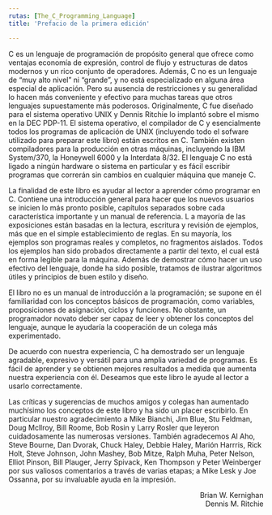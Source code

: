 ```yaml
---
rutas: [The_C_Programming_Language]
title: 'Prefacio de la primera edición'

---
```


C es un lenguaje de programación de propósito general que ofrece como ventajas economía de expresión, control de flujo y estructuras de datos modernos y un rico conjunto de operadores. Además, C no es un lenguaje de “muy alto nivel” ni “grande”, y no está especializado en alguna área especial de aplicación. Pero su ausencia de restricciones y su generalidad lo hacen más conveniente y efectivo para muchas tareas que otros lenguajes supuestamente más poderosos. Originalmente, C fue diseñado para el sistema operativo UNIX y Dennis Ritchie lo implantó sobre el mismo en la DEC PDP-11. El sistema operativo, el compilador de C y esencialmente todos los programas de aplicación de UNIX (incluyendo todo el sofware utilizado para preparar este libro) están escritos en C. También existen compiladores para la producción en otras máquinas, incluyendo la IBM System/370, la Honeywell 6000 y la Interdata 8/32. El lenguaje C no está ligado a ningún hardware o sistema en particular y es fácil escribir programas que correrán sin cambios en cualquier máquina que maneje C.

La finalidad de este libro es ayudar al lector a aprender cómo programar en C. Contiene una introducción general para hacer que los nuevos usuarios se inicien lo más pronto posible, capítulos separados sobre cada característica importante y un manual de referencia. L a mayoría de las exposiciones están basadas en la lectura, escritura y revisión de ejemplos, más que en el simple establecimiento de reglas. En su mayoría, los ejemplos son programas reales y completos, no fragmentos aislados. Todos los ejemplos han sido probados directamente a partir del texto, el cual está en forma legible para la máquina. Además de demostrar cómo hacer un uso efectivo del lenguaje, donde ha sido posible, tratamos de ilustrar algoritmos útiles y principios de buen estilo y diseño.

El libro no es un manual de introducción a la programación; se supone en él familiaridad con los conceptos básicos de programación, como variables, proposiciones de asignación, ciclos y funciones. No obstante, un programador novato deber ser capaz de leer y obtener los conceptos del lenguaje, aunque le ayudaría la cooperación de un colega más experimentado.

De acuerdo con nuestra experiencia, C ha demostrado ser un lenguaje agradable, expresivo y versátil para una amplia variedad de programas. Es fácil de aprender y se obtienen mejores resultados a medida que aumenta nuestra experiencia con él. Deseamos que este libro le ayude al lector a usarlo correctamente.

Las críticas y sugerencias de muchos amigos y colegas han aumentado muchísimo los conceptos de este libro y ha sido un placer escribirlo. En particular nuestro agradecimiento a Mike Bianchi, Jim Blue, Stu Feldman, Doug Mcllroy, Bill Roome, Bob Rosin y Larry Rosler que leyeron cuidadosamente las numerosas versiones. También agradecemos Al Aho, Steve Bourne, Dan Dvorak, Chuck Haley, Debbie Haley, Marión Harrris, Rick Holt, Steve Johnson, John Mashey, Bob Mitze, Ralph Muha, Peter Nelson, Elliot Pinson, Bill Plauger, Jerry Spivack, Ken Thompson y Peter Weinberger por sus valiosos comentarios a través de varias etapas; a Mike Lesk y Joe Ossanna, por su invaluable ayuda en la impresión.

<div style="text-align: right">Brian W. Kernighan<br>Dennis M. Ritchie</div>